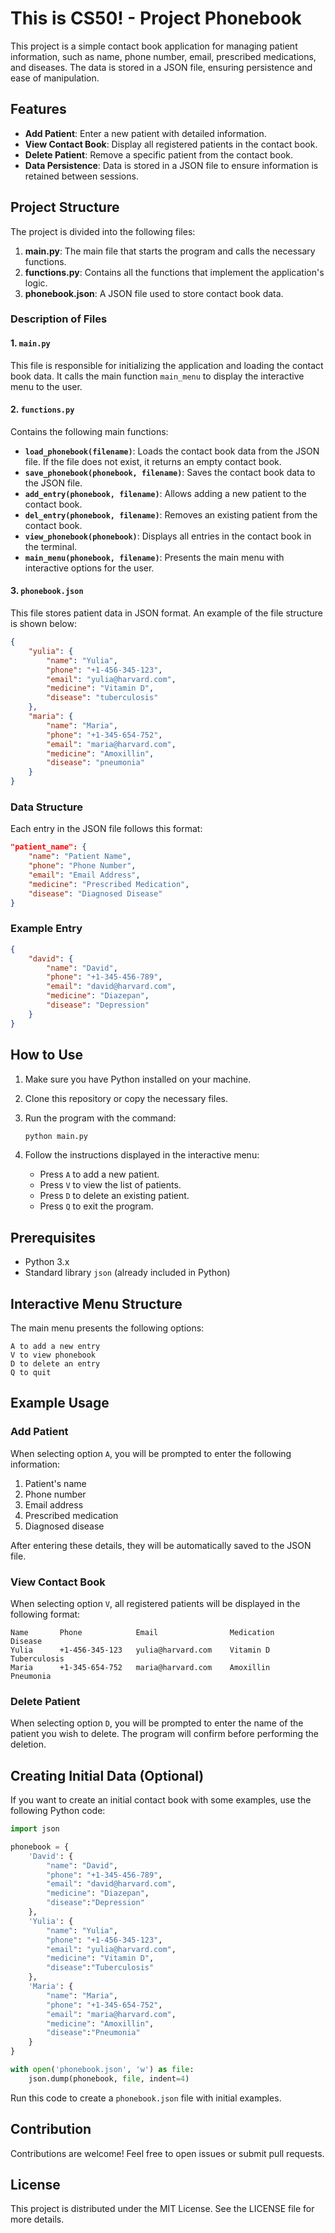 # This is CS50! - Project Phonebook

This project is a simple contact book application for managing patient information, such as name, phone number, email, prescribed medications, and diseases. The data is stored in a JSON file, ensuring persistence and ease of manipulation.

## Features

- **Add Patient**: Enter a new patient with detailed information.
- **View Contact Book**: Display all registered patients in the contact book.
- **Delete Patient**: Remove a specific patient from the contact book.
- **Data Persistence**: Data is stored in a JSON file to ensure information is retained between sessions.

## Project Structure

The project is divided into the following files:

1. **main.py**: The main file that starts the program and calls the necessary functions.
2. **functions.py**: Contains all the functions that implement the application's logic.
3. **phonebook.json**: A JSON file used to store contact book data.

### Description of Files

#### 1. `main.py`

This file is responsible for initializing the application and loading the contact book data. It calls the main function `main_menu` to display the interactive menu to the user.

#### 2. `functions.py`

Contains the following main functions:

- **`load_phonebook(filename)`**: Loads the contact book data from the JSON file. If the file does not exist, it returns an empty contact book.
- **`save_phonebook(phonebook, filename)`**: Saves the contact book data to the JSON file.
- **`add_entry(phonebook, filename)`**: Allows adding a new patient to the contact book.
- **`del_entry(phonebook, filename)`**: Removes an existing patient from the contact book.
- **`view_phonebook(phonebook)`**: Displays all entries in the contact book in the terminal.
- **`main_menu(phonebook, filename)`**: Presents the main menu with interactive options for the user.

#### 3. `phonebook.json`

This file stores patient data in JSON format. An example of the file structure is shown below:

```json
{
    "yulia": {
        "name": "Yulia",
        "phone": "+1-456-345-123",
        "email": "yulia@harvard.com",
        "medicine": "Vitamin D",
        "disease": "tuberculosis"
    },
    "maria": {
        "name": "Maria",
        "phone": "+1-345-654-752",
        "email": "maria@harvard.com",
        "medicine": "Amoxillin",
        "disease": "pneumonia"
    }
}
```

### Data Structure

Each entry in the JSON file follows this format:

```json
"patient_name": {
    "name": "Patient Name",
    "phone": "Phone Number",
    "email": "Email Address",
    "medicine": "Prescribed Medication",
    "disease": "Diagnosed Disease"
}
```

### Example Entry

```json
{
    "david": {
        "name": "David",
        "phone": "+1-345-456-789",
        "email": "david@harvard.com",
        "medicine": "Diazepan",
        "disease": "Depression"
    }
}
```

## How to Use

1. Make sure you have Python installed on your machine.
2. Clone this repository or copy the necessary files.
3. Run the program with the command:

   ```bash
   python main.py
   ```

4. Follow the instructions displayed in the interactive menu:
   - Press `A` to add a new patient.
   - Press `V` to view the list of patients.
   - Press `D` to delete an existing patient.
   - Press `Q` to exit the program.

## Prerequisites

- Python 3.x
- Standard library `json` (already included in Python)

## Interactive Menu Structure

The main menu presents the following options:

```
A to add a new entry
V to view phonebook
D to delete an entry
Q to quit
```

## Example Usage

### Add Patient

When selecting option `A`, you will be prompted to enter the following information:

1. Patient's name
2. Phone number
3. Email address
4. Prescribed medication
5. Diagnosed disease

After entering these details, they will be automatically saved to the JSON file.

### View Contact Book

When selecting option `V`, all registered patients will be displayed in the following format:

```
Name       Phone            Email                Medication      Disease
Yulia      +1-456-345-123   yulia@harvard.com    Vitamin D       Tuberculosis
Maria      +1-345-654-752   maria@harvard.com    Amoxillin       Pneumonia
```

### Delete Patient

When selecting option `D`, you will be prompted to enter the name of the patient you wish to delete. The program will confirm before performing the deletion.

## Creating Initial Data (Optional)

If you want to create an initial contact book with some examples, use the following Python code:

```python
import json

phonebook = {
    'David': {
        "name": "David",
        "phone": "+1-345-456-789",
        "email": "david@harvard.com",
        "medicine": "Diazepan",
        "disease":"Depression"
    },
    'Yulia': {
        "name": "Yulia",
        "phone": "+1-456-345-123",
        "email": "yulia@harvard.com",
        "medicine": "Vitamin D",
        "disease":"Tuberculosis"
    },
    'Maria': {
        "name": "Maria",
        "phone": "+1-345-654-752",
        "email": "maria@harvard.com",
        "medicine": "Amoxillin",
        "disease":"Pneumonia"
    }
}

with open('phonebook.json', 'w') as file:
    json.dump(phonebook, file, indent=4)
```

Run this code to create a `phonebook.json` file with initial examples.

## Contribution

Contributions are welcome! Feel free to open issues or submit pull requests.

## License

This project is distributed under the MIT License. See the LICENSE file for more details.

